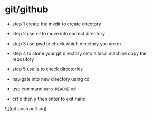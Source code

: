 # git/github

- step 1 create the mkdir to create directory 

- step 2 use `cd` to move into correct directory 

- step 3 use pwd to check which directory you are in 

- step 4 to clone your git directory onto a local machine copy the repository 

- step 5 use ls to check directories 

- navigate into new directory using cd

- use command `nano README.md` 

- crt x then y then enter to exit nano. 

![](git push pull.jpg)
